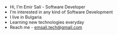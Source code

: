 - Hi, I’m Emir Sali - Software Developer
- I'm interested in any kind of Software Development
- I live in Bulgaria 
- Learning new technologies everyday
- Reach me - emsali.tech@gmail.com

